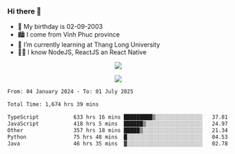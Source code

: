 ### Hi there 👋
- 🎂 My birthday is 02-09-2003
- 🏙️ I come from Vinh Phuc province
- 🌱 I’m currently learning at Thang Long University
- 🧑‍💻 I know NodeJS, ReactJS an React Native
<p align="center"><img src="https://github-readme-stats.vercel.app/api?username=tmquang0209&show_icons=true&theme=gradient"></p>
<p align="center"><img src="https://github-readme-stats.vercel.app/api/top-langs/?username=tmquang0209&hide=scss,css&langs_count=10"></p>
<!--START_SECTION:waka-->

```txt
From: 04 January 2024 - To: 01 July 2025

Total Time: 1,674 hrs 39 mins

TypeScript           633 hrs 16 mins █████████▒░░░░░░░░░░░░░░░   37.81 %
JavaScript           418 hrs 5 mins  ██████▒░░░░░░░░░░░░░░░░░░   24.97 %
Other                357 hrs 18 mins █████▒░░░░░░░░░░░░░░░░░░░   21.34 %
Python               75 hrs 48 mins  █░░░░░░░░░░░░░░░░░░░░░░░░   04.53 %
Java                 46 hrs 35 mins  ▓░░░░░░░░░░░░░░░░░░░░░░░░   02.78 %
```

<!--END_SECTION:waka-->
